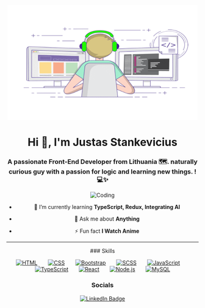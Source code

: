 <!-- GIF -->
<div align="center">
<img  height="300" width="500" src="https://raw.githubusercontent.com/mikonoid/mikonoid/main/images/gifs/coder3.gif" />

<h1>Hi 👋, I'm Justas Stankevicius</h1>
</h1>
<h3 >A passionate Front-End Developer from Lithuania 🗺️. naturally curious guy with a passion for logic and learning new things. ! 💻✨</h3>

<img  alt="Coding" width="400" src="https://cdn.dribbble.com/users/1162077/screenshots/3848914/programmer.gif">

<p>

- 🌱 I’m currently learning **TypeScript, Redux, Integrating AI**

- 💬 Ask me about **Anything**

- ⚡ Fun fact **I Watch Anime**

</p>

<hr/>
<div>
### Skills

[![HTML](https://skillicons.dev/icons?i=html)](https://skillicons.dev) &nbsp;&nbsp;&nbsp;&nbsp;&nbsp;
[![CSS](https://skillicons.dev/icons?i=css)](https://skillicons.dev) &nbsp;&nbsp;&nbsp;&nbsp;&nbsp;
[![Bootstrap](https://skillicons.dev/icons?i=bootstrap)](https://skillicons.dev) &nbsp;&nbsp;&nbsp;&nbsp;&nbsp;
[![SCSS](https://skillicons.dev/icons?i=scss)](https://skillicons.dev) &nbsp;&nbsp;&nbsp;&nbsp;&nbsp;
[![JavaScript](https://skillicons.dev/icons?i=javascript)](https://skillicons.dev) &nbsp;&nbsp;&nbsp;&nbsp;&nbsp;
[![TypeScript](https://skillicons.dev/icons?i=typescript)](https://skillicons.dev)
&nbsp;&nbsp;&nbsp;&nbsp;&nbsp;
[![React](https://skillicons.dev/icons?i=react)](https://skillicons.dev) &nbsp;&nbsp;&nbsp;&nbsp;&nbsp;
[![Node.js](https://skillicons.dev/icons?i=nodejs)](https://skillicons.dev) &nbsp;&nbsp;&nbsp;&nbsp;&nbsp;
[![MySQL](https://skillicons.dev/icons?i=mysql)](https://skillicons.dev)
</div>

### Socials

<div id="badges">
  <a href="https://www.linkedin.com/in/justas-stankevicius-430119293/">
    <img src="https://img.shields.io/badge/LinkedIn-blue?style=for-the-badge&logo=linkedin&logoColor=white" alt="LinkedIn Badge"/>
  </a>
</div>
</div>
